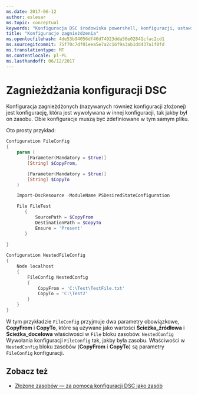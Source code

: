 ```yaml
---
ms.date: 2017-06-12
author: eslesar
ms.topic: conceptual
keywords: "Konfiguracja DSC środowiska powershell, konfiguracji, ustawienia"
title: "Konfiguracje zagnieżdżenia"
ms.openlocfilehash: 4de53b94056df46d74923dda56e02841cfac2cd1
ms.sourcegitcommit: 75f70c7df01eea5e7a2c16f9a3ab1dd437a1f8fd
ms.translationtype: MT
ms.contentlocale: pl-PL
ms.lasthandoff: 06/12/2017
---
```

# <a name="nesting-dsc-configurations"></a>Zagnieżdżania konfiguracji DSC

Konfiguracja zagnieżdżonych (nazywanych również konfiguracji złożonej) jest konfigurację, która jest wywoływana w innej konfiguracji, tak jakby był on zasobu.
Obie konfiguracje muszą być zdefiniowane w tym samym pliku.

Oto prosty przykład:

```powershell
Configuration FileConfig 
{
    param (
        [Parameter(Mandatory = $true)]
        [String] $CopyFrom,

        [Parameter(Mandatory = $true)]
        [String] $CopyTo
    )

    Import-DscResource -ModuleName PSDesiredStateConfiguration

    File FileTest
       {
           SourcePath = $CopyFrom
           DestinationPath = $CopyTo
           Ensure = 'Present'
       }
    
}

Configuration NestedFileConfig
{
    Node localhost
    {
        FileConfig NestedConfig
        {
            CopyFrom = 'C:\Test\TestFile.txt'
            CopyTo = 'C:\Test2'
        }
    }
}
```

W tym przykładzie `FileConfig` przyjmuje dwa parametry obowiązkowe, **CopyFrom** i **CopyTo**, które są używane jako wartości **Ścieżka_źródłowa** i  **Ścieżka_docelowa** właściwości w `File` bloku zasobów. `NestedConfig` Wywołania konfiguracji `FileConfig` tak, jakby była zasobu.
Właściwości w `NestedConfig` bloku zasobów (**CopyFrom** i **CopyTo**) są parametry `FileConfig` konfiguracji.

## <a name="see-also"></a>Zobacz też

- [Złożone zasobów — za pomocą konfiguracji DSC jako zasób](authoringResourceComposite.md)


